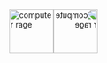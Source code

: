 <div style="display: flex;">
  <img src="https://az705183.vo.msecnd.net/onlinesupportmedia/onlinesupport/media/skype/fa300xx/computerrage_40x40.gif" width="80" height="80" alt="computer rage" />
  <img src="https://az705183.vo.msecnd.net/onlinesupportmedia/onlinesupport/media/skype/fa300xx/computerrage_40x40.gif" width="-80" height="80" style="transform: scaleX(-1);" alt="computer rage" />
</div>

<!--
**didv097/didv097** is a ✨ _special_ ✨ repository because its `README.md` (this file) appears on your GitHub profile.

Here are some ideas to get you started:

- 🔭 I’m currently working on ...
- 🌱 I’m currently learning ...
- 👯 I’m looking to collaborate on ...
- 🤔 I’m looking for help with ...
- 💬 Ask me about ...
- 📫 How to reach me: ...
- 😄 Pronouns: ...
- ⚡ Fun fact: ...
-->

